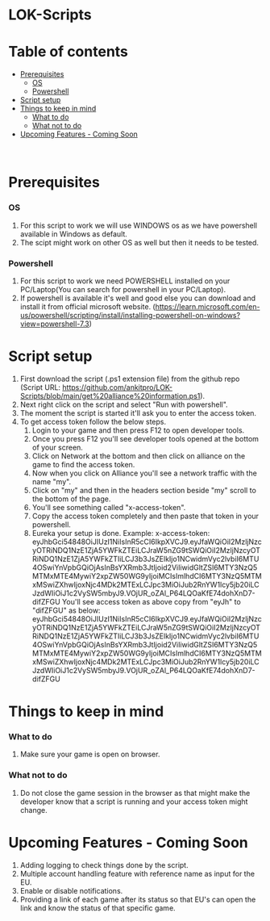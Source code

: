 # LOK-Scripts
# **Table of contents**

* [Prerequisites](#prerequisites)
	* [OS](#os)
	* [Powershell](#powershell)
* [Script setup](#script-setup)
* [Things to keep in mind](#things-to-keep-in-mind)
	* [What to do](#what-to-do)
	* [What not to do](#what-not-to-do)
* [Upcoming Features - Coming Soon](#upcoming-features---coming-soon)
<!--te-->


<br/>

# **Prerequisites**
### **OS**
1. For this script to work we will use WINDOWS os as we have powershell available in Windows as default.
2. The scipt might work on other OS as well but then it needs to be tested.

### **Powershell**
1. For this script to work we need POWERSHELL installed on your PC/Laptop(You can search for powershell in your PC/Laptop).
2. If powershell is available it's well and good else you can download and install it from official microsoft website. (https://learn.microsoft.com/en-us/powershell/scripting/install/installing-powershell-on-windows?view=powershell-7.3)

# **Script setup**
1. First download the script (.ps1 extension file) from the github repo (Script URL: https://github.com/ankitpro/LOK-Scripts/blob/main/get%20alliance%20information.ps1).
2. Next right click on the script and select "Run with powershell".
3. The moment the script is started it'll ask you to enter the access token.
4. To get access token follow the below steps.
	1. Login to your game and then press F12 to open developer tools.
	2. Once you press F12 you'll see developer tools opened at the bottom of your screen.
	3. Click on Network at the bottom and then click on alliance on the game to find the access token.
	4. Now when you click on Alliance you'll see a network traffic with the name "my".
	5. Click on "my" and then in the headers section beside "my" scroll to the bottom of the page.
	6. You'll see something called "x-access-token".
	7. Copy the access token completely and then paste that token in your powershell.
	8. Eureka your setup is done.
	Example: x-access-token: eyJhbGci54848OiJIUzI1NiIsInR5cCI6IkpXVCJ9.eyJfaWQiOiI2MzljNzcyOTRiNDQ1NzE1ZjA5YWFkZTEiLCJraW5nZG9tSWQiOiI2MzljNzcyOTRiNDQ1NzE1ZjA5YWFkZTIiLCJ3b3JsZElkIjo1NCwidmVyc2lvbiI6MTU4OSwiYnVpbGQiOjAsInBsYXRmb3JtIjoid2ViIiwidGltZSI6MTY3NzQ5MTMxMTE4MywiY2xpZW50WG9yIjoiMCIsImlhdCI6MTY3NzQ5MTMxMSwiZXhwIjoxNjc4MDk2MTExLCJpc3MiOiJub2RnYW1lcy5jb20iLCJzdWIiOiJ1c2VySW5mbyJ9.VOjUR_oZAl_P64LQOaKfE74dohXnD7-difZFGU
	You'll see access token as above copy from "eyJh" to "difZFGU" as below:
	eyJhbGci54848OiJIUzI1NiIsInR5cCI6IkpXVCJ9.eyJfaWQiOiI2MzljNzcyOTRiNDQ1NzE1ZjA5YWFkZTEiLCJraW5nZG9tSWQiOiI2MzljNzcyOTRiNDQ1NzE1ZjA5YWFkZTIiLCJ3b3JsZElkIjo1NCwidmVyc2lvbiI6MTU4OSwiYnVpbGQiOjAsInBsYXRmb3JtIjoid2ViIiwidGltZSI6MTY3NzQ5MTMxMTE4MywiY2xpZW50WG9yIjoiMCIsImlhdCI6MTY3NzQ5MTMxMSwiZXhwIjoxNjc4MDk2MTExLCJpc3MiOiJub2RnYW1lcy5jb20iLCJzdWIiOiJ1c2VySW5mbyJ9.VOjUR_oZAl_P64LQOaKfE74dohXnD7-difZFGU
	
# **Things to keep in mind**
### **What to do**
1. Make sure your game is open on browser.

### **What not to do**
1. Do not close the game session in the browser as that might make the developer know that a script is running and your access token might change.

# **Upcoming Features - Coming Soon**
1. Adding logging to check things done by the script.
2. Multiple account handling feature with reference name as input for the EU.
3. Enable or disable notifications.
4. Providing a link of each game after its status so that EU's can open the link and know the status of that specific game.
